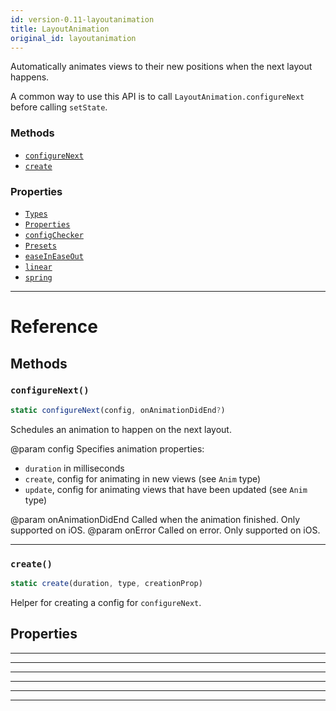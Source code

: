```yaml
---
id: version-0.11-layoutanimation
title: LayoutAnimation
original_id: layoutanimation
---
```


Automatically animates views to their new positions when the
next layout happens.

A common way to use this API is to call `LayoutAnimation.configureNext`
before calling `setState`.


### Methods

- [`configureNext`](layoutanimation.md#configurenext)
- [`create`](layoutanimation.md#create)


### Properties

- [`Types`](layoutanimation.md#types)
- [`Properties`](layoutanimation.md#properties)
- [`configChecker`](layoutanimation.md#configchecker)
- [`Presets`](layoutanimation.md#presets)
- [`easeInEaseOut`](layoutanimation.md#easeineaseout)
- [`linear`](layoutanimation.md#linear)
- [`spring`](layoutanimation.md#spring)




---

# Reference

## Methods

### `configureNext()`

```javascript
static configureNext(config, onAnimationDidEnd?)
```


Schedules an animation to happen on the next layout.

@param config Specifies animation properties:

  - `duration` in milliseconds
  - `create`, config for animating in new views (see `Anim` type)
  - `update`, config for animating views that have been updated
(see `Anim` type)

@param onAnimationDidEnd Called when the animation finished.
Only supported on iOS.
@param onError Called on error. Only supported on iOS.




---

### `create()`

```javascript
static create(duration, type, creationProp)
```


Helper for creating a config for `configureNext`.




## Properties



---



---



---



---



---



---



